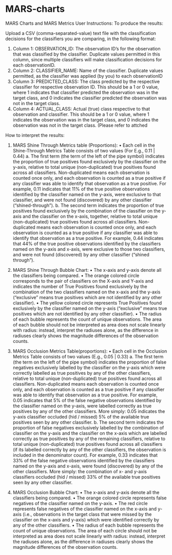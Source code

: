 # MARS-charts

MARS Charts and MARS Metrics User Instructions:
To produce the results:

Upload a CSV (comma-separated-value) text file with the classification decisions for the classifiers you are comparing, in the following format:

1.	Column 1: OBSERVATION_ID: The observation ID’s for the observation that was classified by the classifier.  Duplicate values permitted in this column, since multiple classifiers will make classification decisions for each observationID.
2.	Column 2: CLASSIFIER_NAME: Name of the classifier. Duplicate values permitted, as the classifier was applied (by you) to each observationID
3.	Column 3: PREDICTED_CLASS: The class predicted by the respective classifier for respective observation ID.  This should be a 1 or 0 value, where 1 indicates that classifier predicted the observation was in the target class, and 0 indicates the classifier predicted the observation was not in the target class.
4.	Column 4: ACTUAL_CLASS: Actual (true) class respective to that observation and classifier.  This should be a 1 or 0 value, where 1 indicates the observation was in the target class, and 0 indicates the observation was not in the target class.
 (Please refer to attched 


How to interpret the results:

1.	MARS Shine Through Metrics table (Proportions):
•	Each cell in the Shine-Through Metrics Table consists of two values (For E.g., 0.11 | 0.44)
a.	The first term (the term of the left of the pipe symbol) indicates the proportion of true positives found exclusively by the classifier on the y-axis, relative to total unique (non-duplicated) true positives found across all classifiers.  Non-duplicated means each observation is counted once only, and each observation is counted as a true positive if any classifier was able to identify that observation as a true positive.  For example, 0.11 indicates that 11% of the true positive observations identified by the classifier named on the y-axis, were exclusive to that classifier, and were not found (discovered) by any other classifier (“shined-through”).
b.	The second term indicates the proportion of true positives found exclusively by the combination of the classifier on the y-axis and the classifier on the x-axis, together, relative to total unique (non-duplicated) true positives found across all classifiers.  Non-duplicated means each observation is counted once only, and each observation is counted as a true positive if any classifier was able to identify that observation as a true positive.  For example, 0.44 indicates that 44% of the true positive observations identified by the classifiers named on the y-axis and x-axis, were exclusive to those two classifiers, and were not found (discovered) by any other classifier (“shined through”).

2.	MARS Shine Through Bubble Chart:
•	The x-axis and y-axis denote all the classifiers being compared.
•	The orange colored circle corresponds to the pair of classifiers on the X-axis and Y-axis and indicates the number of True Positives found exclusively by the combination of the two classifiers named on the x-axis and the y-axis (“exclusive” means true positives which are not identified by any other classifier).
•	The yellow colored circle represents True Positives found exclusively by the classifier named on the y-axis (“exclusive” means true positives which are not identified by any other classifier).
•	The radius of each bubble represents the count of unique observations.  The area of each bubble should not be interpreted as area does not scale linearly with radius: instead, interpret the radiuses alone, as the difference in radiuses clearly shows the magnitude differences of the observation counts.

3.	MARS Occlusion Metrics Table(proportions):
•	Each cell in the Occlusion Metrics Table consists of two values (E.g., 0.05 | 0.33)
a.	The first term (the term on the left of the pipe symbol) indicates the proportion of false negatives exclusively labelled by the classifier on the y-axis which were correctly labelled as true positives by any of the other classifiers, relative to total unique (non-duplicated) true positives found across all classifiers.  Non-duplicated means each observation is counted once only, and each observation is counted as a true positive if any classifier was able to identify that observation as a true positive.  For example, 0.05 indicates that 5% of the false negative observations identified by the classifier named on the y-axis, were labelled correctly as true positives by any of the other classifiers.  More simply: 0.05 indicates the y-axis classifier occluded (hid / missed) 5% of the available true positives seen by any other classifier.
b.	The second term indicates the proportion of false negatives exclusively labelled by the combination of classifier on the y-axis and the classifier on the x-axis which are labelled correctly as true positives by any of the remaining classifiers, relative to total unique (non-duplicated) true positives found across all classifiers (if its labelled correctly by any of the other classifiers, the observation is included in the denominator count).  For example, 0.33 indicates that 33% of the false negative observations identified by the classifiers named on the y-axis and x-axis, were found (discovered) by any of the other classifiers.  More simply: the combination of x- and y-axis classifiers occluded (hid / missed) 33% of the available true positives seen by any other classifier.

4.	MARS Occlusion Bubble Chart:
•	The x-axis and y-axis denote all the classifiers being compared.
•	The orange colored circle represents false negatives of the classifier named on the y-axis.
•	The red circle represents false negatives of the classifier named on the x-axis and y-axis (i.e., observations in the target class that were missed by the classifier on the x-axis and y-axis) which were identified correctly by any of the other classifiers.
•	The radius of each bubble represents the count of unique observations.  The area of each circle should not be interpreted as area does not scale linearly with radius: instead, interpret the radiuses alone, as the difference in radiuses clearly shows the magnitude differences of the observation counts.

